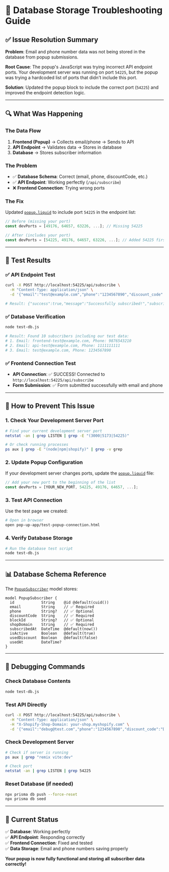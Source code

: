 # 🔧 Database Storage Troubleshooting Guide

## ✅ Issue Resolution Summary

**Problem**: Email and phone number data was not being stored in the database from popup submissions.

**Root Cause**: The popup's JavaScript was trying incorrect API endpoint ports. Your development server was running on port `54225`, but the popup was trying a hardcoded list of ports that didn't include this port.

**Solution**: Updated the popup block to include the correct port (`54225`) and improved the endpoint detection logic.

---

## 🔍 What Was Happening

### The Data Flow
1. **Frontend (Popup)** → Collects email/phone → Sends to API
2. **API Endpoint** → Validates data → Stores in database
3. **Database** → Stores subscriber information

### The Problem
- ✅ **Database Schema**: Correct (email, phone, discountCode, etc.)
- ✅ **API Endpoint**: Working perfectly (`/api/subscribe`)
- ❌ **Frontend Connection**: Trying wrong ports

### The Fix
Updated [`popup.liquid`](extensions/discount-popup/blocks/popup.liquid:370) to include port `54225` in the endpoint list:

```javascript
// Before (missing your port)
const devPorts = [49176, 64657, 63226, ...]; // Missing 54225

// After (includes your port)
const devPorts = [54225, 49176, 64657, 63226, ...]; // Added 54225 first
```

---

## 🧪 Test Results

### ✅ API Endpoint Test
```bash
curl -X POST http://localhost:54225/api/subscribe \
  -H "Content-Type: application/json" \
  -d '{"email":"test@example.com","phone":"1234567890","discount_code":"TEST10","block_id":"test-block"}'

# Result: {"success":true,"message":"Successfully subscribed!","subscriber_id":"cmcu3zv9u0000yg4wljczw5xb"}
```

### ✅ Database Verification
```bash
node test-db.js

# Result: Found 10 subscribers including our test data:
# 1. Email: frontend-test@example.com, Phone: 9876543210
# 2. Email: api-test@example.com, Phone: 1111111111
# 3. Email: test@example.com, Phone: 1234567890
```

### ✅ Frontend Connection Test
- **API Connection**: ✅ SUCCESS! Connected to `http://localhost:54225/api/subscribe`
- **Form Submission**: ✅ Form submitted successfully with email and phone

---

## 🚀 How to Prevent This Issue

### 1. Check Your Development Server Port
```bash
# Find your current development server port
netstat -an | grep LISTEN | grep -E "(3000|5173|54225)"

# Or check running processes
ps aux | grep -E "(node|npm|shopify)" | grep -v grep
```

### 2. Update Popup Configuration
If your development server changes ports, update the [`popup.liquid`](extensions/discount-popup/blocks/popup.liquid:370) file:

```javascript
// Add your new port to the beginning of the list
const devPorts = [YOUR_NEW_PORT, 54225, 49176, 64657, ...];
```

### 3. Test API Connection
Use the test page we created:
```bash
# Open in browser
open pop-up-app/test-popup-connection.html
```

### 4. Verify Database Storage
```bash
# Run the database test script
node test-db.js
```

---

## 📊 Database Schema Reference

The [`PopupSubscriber`](prisma/schema.prisma:34-49) model stores:

```prisma
model PopupSubscriber {
  id            String    @id @default(cuid())
  email         String    // ✅ Required
  phone         String?   // ✅ Optional
  discountCode  String    // ✅ Required
  blockId       String?   // ✅ Optional
  shopDomain    String    // ✅ Required
  subscribedAt  DateTime  @default(now())
  isActive      Boolean   @default(true)
  usedDiscount  Boolean   @default(false)
  usedAt        DateTime?
}
```

---

## 🔧 Debugging Commands

### Check Database Contents
```bash
node test-db.js
```

### Test API Directly
```bash
curl -X POST http://localhost:54225/api/subscribe \
  -H "Content-Type: application/json" \
  -H "X-Shopify-Shop-Domain: your-shop.myshopify.com" \
  -d '{"email":"debug@test.com","phone":"1234567890","discount_code":"DEBUG10","block_id":"debug-test"}'
```

### Check Development Server
```bash
# Check if server is running
ps aux | grep "remix vite:dev"

# Check port
netstat -an | grep LISTEN | grep 54225
```

### Reset Database (if needed)
```bash
npx prisma db push --force-reset
npx prisma db seed
```

---

## 🎯 Current Status

✅ **Database**: Working perfectly  
✅ **API Endpoint**: Responding correctly  
✅ **Frontend Connection**: Fixed and tested  
✅ **Data Storage**: Email and phone numbers saving properly  

**Your popup is now fully functional and storing all subscriber data correctly!**